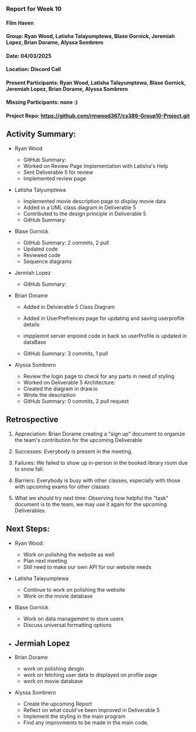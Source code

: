 ### Report for Week 10

#### Film Haven
#### Group: Ryan Wood, Latisha Talayumptewa, Blase Gornick, Jeremiah Lopez, Brian Dorame, Alyssa Sombrero
#### Date: 04/03/2025
#### Location: Discord Call
#### Present Participants:  Ryan Wood, Latisha Talayumptewa, Blase Gornick, Jeremiah Lopez, Brian Dorame, Alyssa Sombrero
#### Missing Participants: none :)
#### Project Repo: https://github.com/rmwood367/cs386-Group10-Project.git

## Activity Summary:
* Ryan Wood
    - GitHub Summary:
    - Worked on Review Page Implementation with Latisha's Help
    - Sent Deliverable 5 for review
    - Implemented review page
    
* Latisha Talyumptewa
    - Implemented movie description page to display movie data
    - Added in a UML class diagram in Deliverable 5
    - Contributed to the design principle in Deliverable 5
    - GitHub Summary:

* Blase Gornick
    - GitHub Summary: 2 commits, 2 pull
    - Updated code
    - Reviewed code
    - Sequence diagrams

* Jermiah Lopez
    - GitHub Summary:

* Brian Dorame
    - Added in Delvierable 5 Class Diagram
    - Added in UserPrefrences page for updating and saving userprofile details
    - impplemnt server enpoind code in back so userProfile is updated in dataBase
   
    - GitHub Summary: 3 commits, 1 pull

* Alyssa Sombrero
    - Review the login page to check for any parts in need of styling
    - Worked on Deliverable 5 Architecture:
    - Created the diagram in draw.io
    - Wrote the description
    - GitHub Summary: 0 commits, 2 pull request

## Retrospective
1. Appreciation: Brian Dorame creating a "sign up" document to organize the team's contribution for the upcoming Deliverable
   
2. Successes: Everybody is present in the meeting.
   
4. Failures: We failed to show up in-person in the booked library room due to snow fall.
   
6. Barriers: Everybody is busy with other classes, especially with those with upcoming exams for other classes
   
8. What we should try next time: Observing how helpful the "task" document is to the team, we may use it again for the upcoming Deliverables.

## Next Steps:
* Ryan Wood:
    - Work on polishing the website as well
    - Plan next meeting
    - Still need to make our own API for our website needs

* Latisha Talayumptewa
    - Continue to work on polishing the website
    - Work on the movie database

* Blase Gornick
  - Work on data management to store users
  - Discuss universal formatting options

* Jermiah Lopez
  - 

* Brian Dorame
    - work on polishing desgin
    - work on fetching user data to displayed on profile page
    - work on movie database

* Alyssa Sombrero
    - Create the upcoming Report
    - Reflect on what could've been improved in Deliverable 5
    - Implement the styling in the main program
    - Find any improvments to be made in the main code.
